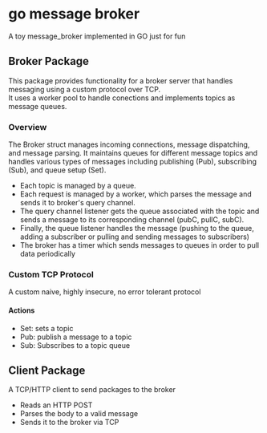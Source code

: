 # go message broker
A toy message_broker implemented in GO just for fun
## Broker Package
This package provides functionality for a broker server that handles messaging using a custom protocol over TCP.  
It uses a worker pool to handle conections and implements topics as message queues. 

### Overview
The Broker struct manages incoming connections, message dispatching, and message parsing. It maintains queues for different message topics and handles various types of messages including publishing (Pub), subscribing (Sub), and queue setup (Set).  
- Each topic is managed by a queue.  
- Each request is managed by a worker, which parses the message and sends it to broker's query channel.
- The query channel listener gets the queue associated with the topic and sends a message to its corresponding channel (pubC, pullC, subC).
- Finally, the queue listener handles the message (pushing to the queue, adding a subscriber or pulling and sending messages to subscribers)
- The broker has a timer which sends messages to queues in order to pull data periodically

### Custom TCP Protocol
A custom naive, highly insecure, no error tolerant  protocol
#### Actions
- Set: sets a topic
- Pub: publish a message to a topic
- Sub: Subscribes to a topic queue

## Client Package
A TCP/HTTP client to send packages to the broker
- Reads an HTTP POST
- Parses the body to a valid message
- Sends it to the broker via TCP

  
